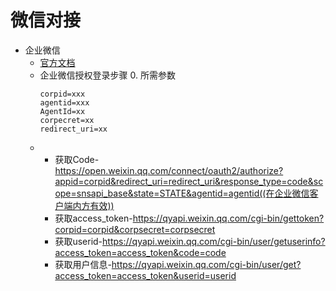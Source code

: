# 微信对接
+ 企业微信
  + [官方文档](https://work.weixin.qq.com/api/doc#90000/90135/91023)
  + 企业微信授权登录步骤
    0. 所需参数
    ```
    corpid=xxx
    agentid=xxx
    AgentId=xx
    corpecret=xx
    redirect_uri=xx
    ```
  +
    + 获取Code-https://open.weixin.qq.com/connect/oauth2/authorize?appid=corpid&redirect_uri=redirect_uri&response_type=code&scope=snsapi_base&state=STATE&agentid=agentid((在企业微信客户端内方有效))
    + 获取access_token-https://qyapi.weixin.qq.com/cgi-bin/gettoken?corpid=corpid&corpsecret=corpsecret
    + 获取userid-https://qyapi.weixin.qq.com/cgi-bin/user/getuserinfo?access_token=access_token&code=code
    + 获取用户信息-https://qyapi.weixin.qq.com/cgi-bin/user/get?access_token=access_token&userid=userid
